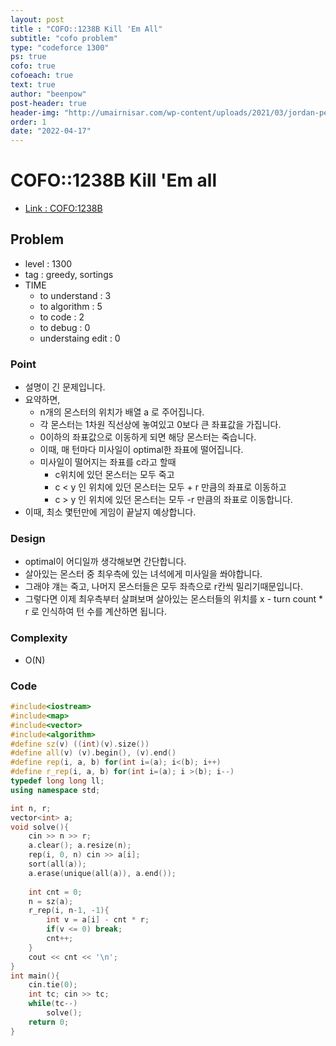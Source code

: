 ```yaml
---
layout: post
title : "COFO::1238B Kill 'Em All"
subtitle: "cofo problem"
type: "codeforce 1300"
ps: true
cofo: true
cofoeach: true
text: true
author: "beenpow"
post-header: true
header-img: "http://umairnisar.com/wp-content/uploads/2021/03/jordan-peterson-quotes.jpg"
order: 1
date: "2022-04-17"
---
```

# COFO::1238B Kill 'Em all
- [Link : COFO:1238B](https://codeforces.com/problemset/problem/1238/B)


## Problem 

- level : 1300
- tag : greedy, sortings
- TIME
  - to understand    : 3
  - to algorithm     : 5
  - to code          : 2
  - to debug         : 0
  - understaing edit : 0

### Point
- 설명이 긴 문제입니다.
- 요약하면,
  - n개의 몬스터의 위치가 배열 a 로 주어집니다.
  - 각 몬스터는 1차원 직선상에 놓여있고 0보다 큰 좌표값을 가집니다.
  - 0이하의 좌표값으로 이동하게 되면 해당 몬스터는 죽습니다.
  - 이때, 매 턴마다 미사일이 optimal한 좌표에 떨어집니다.
  - 미사일이 떨어지는 좌표를 c라고 할때
    - c위치에 있던 몬스터는 모두 죽고
    - c < y 인 위치에 있던 몬스터는 모두 + r 만큼의 좌표로 이동하고
    - c > y 인 위치에 있던 몬스터는 모두 -r 만큼의 좌표로 이동합니다.
- 이때, 최소 몇턴만에 게임이 끝날지 예상합니다.

### Design
- optimal이 어디일까 생각해보면 간단합니다.
- 살아있는 몬스터 중 최우측에 있는 녀석에게 미사일을 쏴야합니다.
- 그래야 걔는 죽고, 나머지 몬스터들은 모두 좌측으로 r칸씩 밀리기때문입니다.
- 그렇다면 이제 최우측부터 살펴보며 살아있는 몬스터들의 위치를 x - turn count * r 로 인식하여 턴 수를 계산하면 됩니다.

### Complexity
- O(N)

### Code

```cpp
#include<iostream>
#include<map>
#include<vector>
#include<algorithm>
#define sz(v) ((int)(v).size())
#define all(v) (v).begin(), (v).end()
#define rep(i, a, b) for(int i=(a); i<(b); i++)
#define r_rep(i, a, b) for(int i=(a); i >(b); i--)
typedef long long ll;
using namespace std;

int n, r;
vector<int> a;
void solve(){
    cin >> n >> r;
    a.clear(); a.resize(n);
    rep(i, 0, n) cin >> a[i];
    sort(all(a));
    a.erase(unique(all(a)), a.end());
    
    int cnt = 0;
    n = sz(a);
    r_rep(i, n-1, -1){
        int v = a[i] - cnt * r;
        if(v <= 0) break;
        cnt++;
    }
    cout << cnt << '\n';
}
int main(){
    cin.tie(0);
    int tc; cin >> tc;
    while(tc--)
        solve();
    return 0;
}
```
